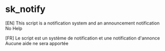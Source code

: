 # sk_notify

[EN]
This script is a notification system and an announcement notification 
No Help


[FR]
Le script est un système de notification et une notification d'annonce
Aucune aide ne sera apportée


